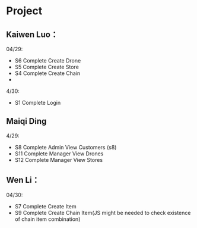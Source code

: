 # Project 
## Kaiwen Luo：
04/29:
- S6 Complete Create Drone
- S5 Complete Create Store
- S4 Complete Create Chain
- 
4/30:
- S1 Complete Login

## Maiqi Ding
4/29:
- S8 Complete Admin View Customers (s8)
- S11 Complete Manager View Drones
- S12 Complete Manager View Stores


## Wen Li：
04/30:
- S7 Complete Create Item
- S9 Complete Create Chain Item(JS might be needed to check existence of chain item combination)


